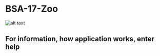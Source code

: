 # BSA-17-Zoo

![alt text](http://i.imgur.com/q7PvYE2.png)

## For information, how application works, enter help
